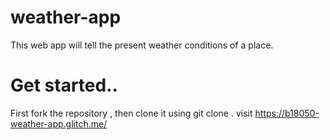 # weather-app
This web app will tell the present weather conditions of a place.


# Get started..
First fork the repository , then clone it using git clone . 
visit https://b18050-weather-app.glitch.me/
